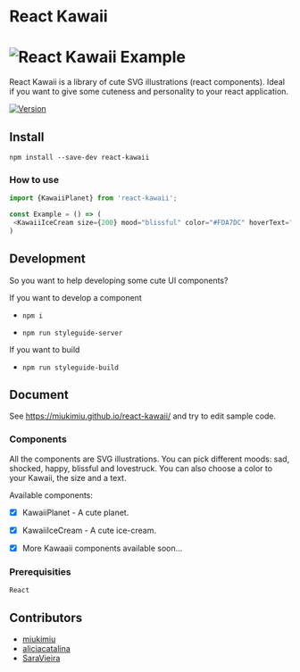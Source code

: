 # React Kawaii

# ![React Kawaii Example](https://github.com/miukimiu/react-kawaii/blob/master/docs/kawaii-example.png?raw=true)

React Kawaii is a library of cute SVG illustrations (react components). Ideal if you want to give some cuteness and personality to your react application.

[![Version](https://img.shields.io/npm/v/react-kawaii.svg?style=flat-square)](https://www.npmjs.com/package/react-kawaii)

## Install

`npm install --save-dev react-kawaii`

### How to use

 ```javascript
import {KawaiiPlanet} from 'react-kawaii';

const Example = () => (
  <KawaiiIceCream size={200} mood="blissful" color="#FDA7DC" hoverText="Hello World!"/>
)
 ```

## Development

So you want to help developing some cute UI components?

If you want to develop a component

- `npm i`

- `npm run styleguide-server`


If you want to build

- `npm run styleguide-build`

## Document

See https://miukimiu.github.io/react-kawaii/ and try to edit sample code.

### Components

All the components are SVG illustrations. You can pick different moods:  sad, shocked, happy, blissful and lovestruck. You can also choose a color to your Kawaii, the size and a text.

Available components:
- [x] KawaiiPlanet - A cute planet.
- [x] KawaiiIceCream - A cute ice-cream.
- [x] More Kawaaii components available soon...


### Prerequisities

```
React
```

## Contributors

* [miukimiu](https://github.com/miukimiu)
* [aliciacatalina](https://github.com/aliciacatalina)
* [SaraVieira](https://github.com/SaraVieira)
